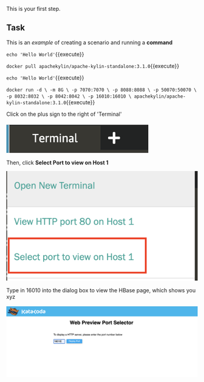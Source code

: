 This is your first step.

## Task

This is an _example_ of creating a scenario and running a **command**

`echo 'Hello World'`{{execute}}

`docker pull apachekylin/apache-kylin-standalone:3.1.0`{{execute}}

`echo 'Hello World'`{{execute}}

`docker run -d \
-m 8G \
-p 7070:7070 \
-p 8088:8088 \
-p 50070:50070 \
-p 8032:8032 \
-p 8042:8042 \
-p 16010:16010 \
apachekylin/apache-kylin-standalone:3.1.0`{{execute}}

Click on the plus sign to the right of 'Terminal' 

![image of plus sign](img/plus_sign.png)

Then, click **Select Port to view on Host 1**

![image of port host thing](img/port_host.png)

Type in 16010 into the dialog box to view the HBase page, which shows you xyz

![hbase](img/hbase.png)


